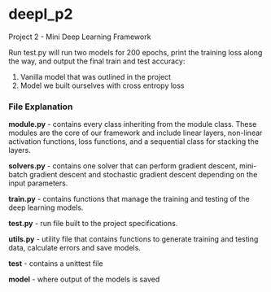# deepl_p2
Project 2 - Mini Deep Learning Framework

Run test.py will run two models for 200 epochs, print the training loss along the way, and output the final train and test accuracy: 

1) Vanilla model that was outlined in the project
1) Model we built ourselves with cross entropy loss

### File Explanation
**module.py** - contains every class inheriting from the module class. These modules are the core of our framework and include linear layers, non-linear activation functions, loss functions, and a sequential class for stacking the layers. 

**solvers.py** - contains one solver that can perform gradient descent, mini-batch gradient descent and stochastic gradient descent depending on the input parameters. 

**train.py** - contains functions that manage the training and testing of the deep learning models.

**test.py** - run file built to the project specifications. 

**utils.py** - utility file that contains functions to generate training and testing data, calculate errors and save models. 

**test** - contains a unittest file

**model** - where output of the models is saved
